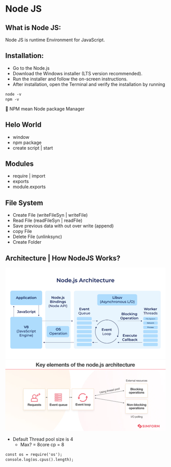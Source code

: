 # Node JS

## What is Node JS:

Node JS is runtime Environment for JavaScript.

## Installation:

- Go to the Node.js
- Download the Windows installer (LTS version recommended).
- Run the installer and follow the on-screen instructions.
- After installation, open the Terminal and verify the installation by running

```
node -v
npm -v 
```
📌 NPM mean Node package Manager 

## Helo World
- window
- npm package
- create script | start 

## Modules
- require |  import 
- exports 
- module.exports

## File System
- Create File (writeFileSyn | writeFile)
- Read File  (readFileSyn | readFile)
- Save previous data with out over write (append)
- copy File
- Delete File (unlinksync)
- Create Folder

## Architecture | How NodeJS Works?
![](./images/Node.js-Architecture-Chart.png)
![](./images/nodejs.webp)
- Default Thread pool size is 4
  - Max? = 8core cp = 8

```
const os = require('os');
console.log(os.cpus().length);
```

